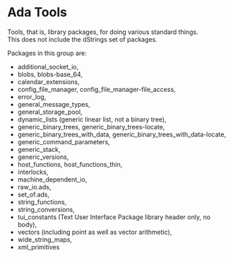 # Ada Tools

Tools, that is, library packages, for doing various standard things.  
This does not include the dStrings set of packages.

Packages in this group are:
- additional_socket_io,
- blobs, blobs-base_64,
- calendar_extensions,
- config_file_manager, config_file_manager-file_access,
- error_log,
- general_message_types,
- general_storage_pool,
- dynamic_lists (generic linear list, not a binary tree),
- generic_binary_trees, generic_binary_trees-locate,
- generic_binary_trees_with_data, generic_binary_trees_with_data-locate,
- generic_command_parameters,
- generic_stack,
- generic_versions,
- host_functions, host_functions_thin,
- interlocks,
- machine_dependent_io,
- raw_io.ads,
- set_of.ads,
- string_functions,
- string_conversions,
- tui_constants (Text User Interface Package library header only, no body),
- vectors (including point as well as vector arithmetic),
- wide_string_maps,
- xml_primitives
